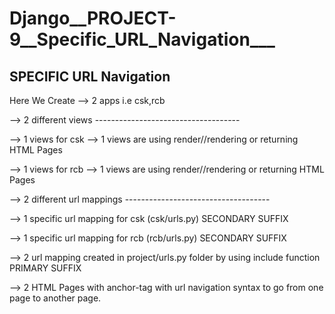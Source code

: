 # Django__PROJECT-9__Specific_URL_Navigation___

## SPECIFIC URL Navigation

Here We Create
-->   2 apps i.e csk,rcb

-->   2 different views
     ------------------------------------

-->   1 views for csk
        --> 1 views are using render//rendering or returning HTML Pages
        
-->   1 views for rcb
        --> 1 views are using render//rendering or returning HTML Pages

-->   2 different url mappings
     ------------------------------------
     
-->   1 specific url mapping for csk (csk/urls.py)    SECONDARY SUFFIX
        
-->   1 specific url mapping for rcb (rcb/urls.py)    SECONDARY SUFFIX
        
        
-->   2 url mapping created in project/urls.py folder by using include function   PRIMARY SUFFIX    
        
 -->  2 HTML Pages with anchor-tag with url navigation syntax to go from one page to another page.
